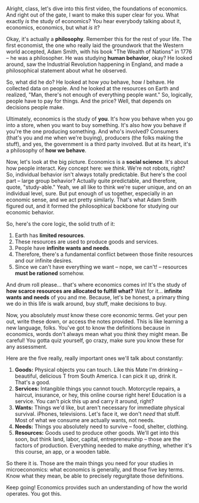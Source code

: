 Alright, class, let's dive into this first video, the foundations of economics. And right out of the gate, I want to make this super clear for you. What exactly _is_ the study of economics? You hear everybody talking about it, economics, economics, but what _is_ it?

Okay, it's actually a **philosophy**. Remember this for the rest of your life. The first economist, the one who really laid the groundwork that the Western world accepted, Adam Smith, with his book "The Wealth of Nations" in 1776 – he was a philosopher. He was studying **human behavior**, okay? He looked around, saw the Industrial Revolution happening in England, and made a philosophical statement about what he observed.

So, what did he do? He looked at how _you_ behave, how _I_ behave. He collected data on people. And he looked at the resources on Earth and realized, "Man, there's not enough of everything people want." So, logically, people have to pay for things. And the price? Well, that depends on decisions people make.

Ultimately, economics is the study of **you**. It's how you behave when you go into a store, when you want to buy something. It's also how you behave if you're the one producing something. And who's involved? Consumers (that's you and me when we're buying), producers (the folks making the stuff), and yes, the government is a third party involved. But at its heart, it's a philosophy of **how we behave**.

Now, let's look at the big picture. Economics is a **social science**. It's about how people interact. Key concept here: we _think_. We're not robots, right? So, individual behavior isn't always totally predictable. But here's the cool part – large group behavior? Actually quite predictable, and therefore, quote, "study-able." Yeah, we all like to think we're super unique, and on an individual level, sure. But put enough of us together, especially in an economic sense, and we act pretty similarly. That's what Adam Smith figured out, and it formed the philosophical backbone for studying our economic behavior.

So, here's the core logic, the solid truth of it:

1. Earth has **limited resources**.
2. These resources are used to produce goods and services.
3. People have **infinite wants and needs**.
4. Therefore, there's a fundamental conflict between those finite resources and our infinite desires.
5. Since we can't have everything we want – nope, we can't! – resources **must be rationed** somehow.

And drum roll please... that's where economics comes in! It's the study of **how scarce resources are allocated to fulfill what?** Wait for it... **infinite wants and needs** of you and me. Because, let's be honest, a primary thing we do in this life is walk around, buy stuff, make decisions to buy.

Now, you absolutely _must_ know these core economic terms. Get your pen out, write these down, or access the notes provided. This is like learning a new language, folks. You've got to know the definitions because in economics, words don't always mean what you _think_ they might mean. Be careful! You gotta quiz yourself, go crazy, make sure you know these for any assessment.

Here are the five really, really important ones we'll talk about constantly:

1. **Goods:** Physical objects you can touch. Like this Mate I'm drinking – beautiful, delicious T from South America. I can pick it up, drink it. That's a good.
2. **Services:** Intangible things you cannot touch. Motorcycle repairs, a haircut, insurance, or hey, this online course right here! Education is a service. You can't pick this up and carry it around, right?
3. **Wants:** Things we'd like, but aren't necessary for immediate physical survival. iPhones, televisions. Let's face it, we don't _need_ that stuff. Most of what we consume are actually wants, not needs.
4. **Needs:** Things you absolutely need to survive – food, shelter, clothing.
5. **Resources:** Goods used to produce other goods. We'll get into this soon, but think land, labor, capital, entrepreneurship – those are the factors of production. Everything needed to make _anything_, whether it's this course, an app, or a wooden table.

So there it is. Those are the main things you need for your studies in microeconomics: what economics is generally, and those five key terms. Know what they mean, be able to precisely regurgitate those definitions.

Keep going! Economics provides such an understanding of how the world operates. You got this.